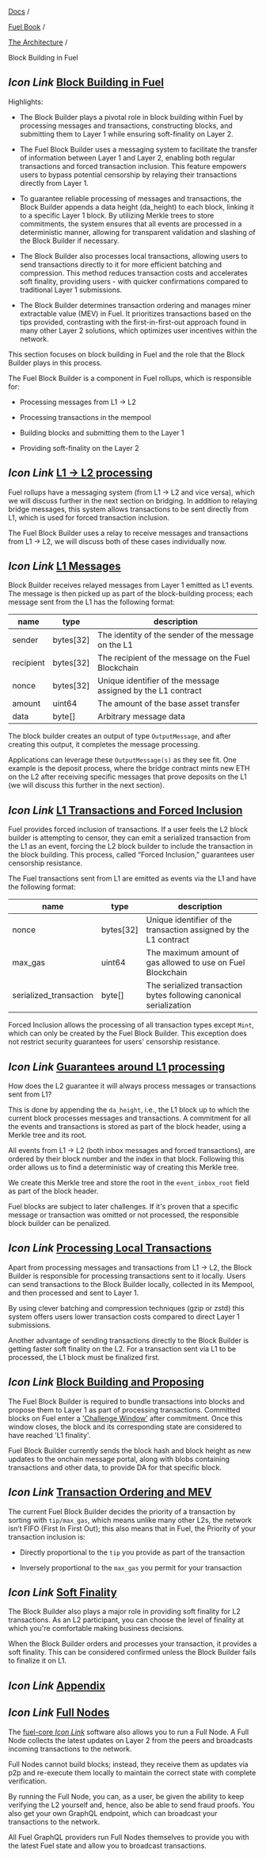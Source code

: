 [Docs](https://docs.fuel.network/) /

[Fuel Book](https://docs.fuel.network/docs/fuel-book/) /

[The Architecture](https://docs.fuel.network/docs/fuel-book/the-architecture/) /

Block Building in Fuel

## _Icon Link_ [Block Building in Fuel](https://docs.fuel.network/docs/fuel-book/the-architecture/block-building-in-fuel/\#block-building-in-fuel)

Highlights:

- The Block Builder plays a pivotal role in block building within Fuel by processing messages and transactions, constructing blocks, and submitting them to Layer 1 while ensuring soft-finality on Layer 2.

- The Fuel Block Builder uses a messaging system to facilitate the transfer of information between Layer 1 and Layer 2, enabling both regular transactions and forced transaction inclusion. This feature empowers users to bypass potential censorship by relaying their transactions directly from Layer 1.

- To guarantee reliable processing of messages and transactions, the Block Builder appends a data height (da\_height) to each block, linking it to a specific Layer 1 block. By utilizing Merkle trees to store commitments, the system ensures that all events are processed in a deterministic manner, allowing for transparent validation and slashing of the Block Builder if necessary.

- The Block Builder also processes local transactions, allowing users to send transactions directly to it for more efficient batching and compression. This method reduces transaction costs and accelerates soft finality, providing users - with quicker confirmations compared to traditional Layer 1 submissions.

- The Block Builder determines transaction ordering and manages miner extractable value (MEV) in Fuel. It prioritizes transactions based on the tips provided, contrasting with the first-in-first-out approach found in many other Layer 2 solutions, which optimizes user incentives within the network.


This section focuses on block building in Fuel and the role that the Block Builder plays in this process.

The Fuel Block Builder is a component in Fuel rollups, which is responsible for:

- Processing messages from L1 → L2

- Processing transactions in the mempool

- Building blocks and submitting them to the Layer 1

- Providing soft-finality on the Layer 2


## _Icon Link_ [L1 → L2 processing](https://docs.fuel.network/docs/fuel-book/the-architecture/block-building-in-fuel/\#l1--l2-processing)

Fuel rollups have a messaging system (from L1 → L2 and vice versa), which we will discuss further in the next section on bridging. In addition to relaying bridge messages, this system allows transactions to be sent directly from L1, which is used for forced transaction inclusion.

The Fuel Block Builder uses a relay to receive messages and transactions from L1 → L2, we will discuss both of these cases individually now.

## _Icon Link_ [L1 Messages](https://docs.fuel.network/docs/fuel-book/the-architecture/block-building-in-fuel/\#l1-messages)

Block Builder receives relayed messages from Layer 1 emitted as L1 events. The message is then picked up as part of the block-building process; each message sent from the L1 has the following format:

| name | type | description |
| --- | --- | --- |
| sender | bytes\[32\] | The identity of the sender of the message on the L1 |
| recipient | bytes\[32\] | The recipient of the message on the Fuel Blockchain |
| nonce | bytes\[32\] | Unique identifier of the message assigned by the L1 contract |
| amount | uint64 | The amount of the base asset transfer |
| data | byte\[\] | Arbitrary message data |

The block builder creates an output of type `OutputMessage`, and after creating this output, it completes the message processing.

Applications can leverage these `OutputMessage(s)` as they see fit. One example is the deposit process, where the bridge contract mints new ETH on the L2 after receiving specific messages that prove deposits on the L1 (we will discuss this further in the next section).

## _Icon Link_ [L1 Transactions and Forced Inclusion](https://docs.fuel.network/docs/fuel-book/the-architecture/block-building-in-fuel/\#l1-transactions-and-forced-inclusion)

Fuel provides forced inclusion of transactions. If a user feels the L2 block builder is attempting to censor, they can emit a serialized transaction from the L1 as an event, forcing the L2 block builder to include the transaction in the block building. This process, called “Forced Inclusion,” guarantees user censorship resistance.

The Fuel transactions sent from L1 are emitted as events via the L1 and have the following format:

| name | type | description |
| --- | --- | --- |
| nonce | bytes\[32\] | Unique identifier of the transaction assigned by the L1 contract |
| max\_gas | uint64 | The maximum amount of gas allowed to use on Fuel Blockchain |
| serialized\_transaction | byte\[\] | The serialized transaction bytes following canonical serialization |

Forced Inclusion allows the processing of all transaction types except `Mint`, which can only be created by the Fuel Block Builder. This exception does not restrict security guarantees for users' censorship resistance.

## _Icon Link_ [Guarantees around L1 processing](https://docs.fuel.network/docs/fuel-book/the-architecture/block-building-in-fuel/\#guarantees-around-l1-processing)

How does the L2 guarantee it will always process messages or transactions sent from L1?

This is done by appending the `da_height`, i.e., the L1 block up to which the current block processes messages and transactions. A commitment for all the events and transactions is stored as part of the block header, using a Merkle tree and its root.

All events from L1 → L2 (both inbox messages and forced transactions), are ordered by their block number and the index in that block. Following this order allows us to find a deterministic way of creating this Merkle tree.

We create this Merkle tree and store the root in the `event_inbox_root` field as part of the block header.

Fuel blocks are subject to later challenges. If it's proven that a specific message or transaction was omitted or not processed, the responsible block builder can be penalized.

## _Icon Link_ [Processing Local Transactions](https://docs.fuel.network/docs/fuel-book/the-architecture/block-building-in-fuel/\#processing-local-transactions)

Apart from processing messages and transactions from L1 → L2, the Block Builder is responsible for processing transactions sent to it locally. Users can send transactions to the Block Builder locally, collected in its Mempool, and then processed and sent to Layer 1.

By using clever batching and compression techniques (gzip or zstd) this system offers users lower transaction costs compared to direct Layer 1 submissions.

Another advantage of sending transactions directly to the Block Builder is getting faster soft finality on the L2. For a transaction sent via L1 to be processed, the L1 block must be finalized first.

## _Icon Link_ [Block Building and Proposing](https://docs.fuel.network/docs/fuel-book/the-architecture/block-building-in-fuel/\#block-building-and-proposing)

The Fuel Block Builder is required to bundle transactions into blocks and propose them to Layer 1 as part of processing transactions. Committed blocks on Fuel enter a ['Challenge Window'](https://docs.fuel.network/docs/fuel-book/the-architecture/fuel-and-ethereum/#challenge-window) after commitment. Once this window closes, the block and its corresponding state are considered to have reached 'L1 finality'.

Fuel Block Builder currently sends the block hash and block height as new updates to the onchain message portal, along with blobs containing transactions and other data, to provide DA for that specific block.

## _Icon Link_ [Transaction Ordering and MEV](https://docs.fuel.network/docs/fuel-book/the-architecture/block-building-in-fuel/\#transaction-ordering-and-mev)

The current Fuel Block Builder decides the priority of a transaction by sorting with `tip/max_gas`, which means unlike many other L2s, the network isn’t FIFO (First In First Out); this also means that in Fuel, the Priority of your transaction inclusion is:

- Directly proportional to the `tip` you provide as part of the transaction

- Inversely proportional to the `max_gas` you permit for your transaction


## _Icon Link_ [Soft Finality](https://docs.fuel.network/docs/fuel-book/the-architecture/block-building-in-fuel/\#soft-finality)

The Block Builder also plays a major role in providing soft finality for L2 transactions. As an L2 participant, you can choose the level of finality at which you're comfortable making business decisions.

When the Block Builder orders and processes your transaction, it provides a soft finality. This can be considered confirmed unless the Block Builder fails to finalize it on L1.

## _Icon Link_ [Appendix](https://docs.fuel.network/docs/fuel-book/the-architecture/block-building-in-fuel/\#appendix)

## _Icon Link_ [Full Nodes](https://docs.fuel.network/docs/fuel-book/the-architecture/block-building-in-fuel/\#full-nodes)

The [fuel-core _Icon Link_](https://github.com/FuelLabs/fuel-core) software also allows you to run a Full Node. A Full Node collects the latest updates on Layer 2 from the peers and broadcasts incoming transactions to the network.

Full Nodes cannot build blocks; instead, they receive them as updates via p2p and re-execute them locally to maintain the correct state with complete verification.

By running the Full Node, you can, as a user, be given the ability to keep verifying the L2 yourself and, hence, also be able to send fraud proofs. You also get your own GraphQL endpoint, which can broadcast your transactions to the network.

All Fuel GraphQL providers run Full Nodes themselves to provide you with the latest Fuel state and allow you to broadcast transactions.